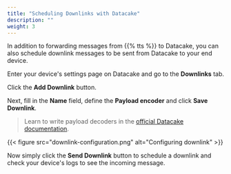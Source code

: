 ```yaml
---
title: "Scheduling Downlinks with Datacake"
description: ""
weight: 3
---
```


In addition to forwarding messages from {{% tts %}} to Datacake, you can also schedule downlink messages to be sent from Datacake to your end device.

<!--more-->

Enter your device's settings page on Datacake and go to the **Downlinks** tab.

Click the **Add Downlink** button.

Next, fill in the **Name** field, define the **Payload encoder** and click **Save Downlink**. 

>Learn to write payload decoders in the [official Datacake documentation](https://docs.datacake.de/lorawan/downlinks#writing-a-downlink-encoder).

{{< figure src="downlink-configuration.png" alt="Configuring downlink" >}}

Now simply click the **Send Downlink** button to schedule a downlink and check your device's logs to see the incoming message.
